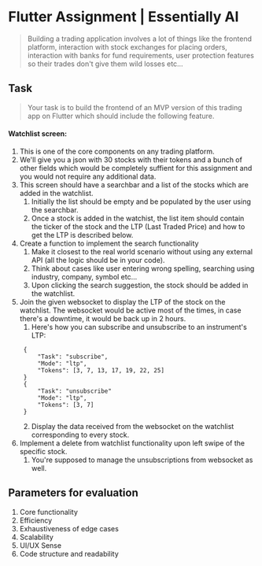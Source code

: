 # Flutter Assignment | Essentially AI

> Building a trading application involves a lot of things like the frontend platform, interaction with stock exchanges for placing orders, interaction with banks for fund requirements, user protection features so their trades don't give them wild losses etc...


## Task

> Your task is to build the frontend of an MVP version of this trading app on Flutter which should include the following feature.

#### Watchlist screen:
1. This is one of the core components on any trading platform.
2. We'll give you a json with 30 stocks with their tokens and a bunch of other fields which would be completely suffient for this assignment and you would not require any additional data.
3. This screen should have a searchbar and a list of the stocks which are added in the watchlist.
   1. Initially the list should be empty and be populated by the user using the searchbar.
   2. Once a stock is added in the watchist, the list item should contain the ticker of the stock and the LTP (Last Traded Price) and how to get the LTP is described below.
4. Create a function to implement the search functionality
   1. Make it closest to the real world scenario without using any external API (all the logic should be in your code).
   2. Think about cases like user entering wrong spelling, searching using industry, company, symbol etc...
   3. Upon clicking the search suggestion, the stock should be added in the watchlist.
5. Join the given websocket to display the LTP of the stock on the watchlist. The websocket would be active most of the times, in case there's a downtime, it would be back up in 2 hours.
   1. Here's how you can subscribe and unsubscribe to an instrument's LTP:
   ```
    {
        "Task": "subscribe",
        "Mode": "ltp",
        "Tokens": [3, 7, 13, 17, 19, 22, 25]
    }
    {
        "Task": "unsubscribe"
        "Mode": "ltp",
        "Tokens": [3, 7]
    }
   ```
   2. Display the data received from the websocket on the watchlist corresponding to every stock.
6. Implement a delete from watchlist functionality upon left swipe of the specific stock.
   1. You're supposed to manage the unsubscriptions from websocket as well.

## Parameters for evaluation
1. Core functionality
2. Efficiency
3. Exhaustiveness of edge cases
4. Scalability
5. UI/UX Sense
6. Code structure and readability
